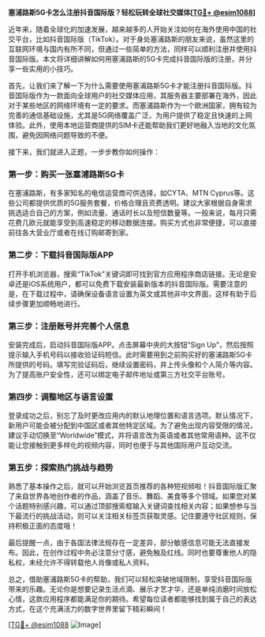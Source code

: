 **塞浦路斯5G卡怎么注册抖音国际版？轻松玩转全球社交媒体[[TG💪+ @esim1088](https://t.me/s/esim1088)]**

近年来，随着全球化的加速发展，越来越多的人开始关注如何在海外使用中国的社交平台，比如抖音国际版（TikTok）。对于身处塞浦路斯的朋友来说，虽然这里的互联网环境与国内有所不同，但通过一些简单的方法，同样可以顺利注册并使用抖音国际版。本文将详细讲解如何用塞浦路斯的5G卡完成抖音国际版的注册，并分享一些实用的小技巧。

首先，让我们来了解一下为什么需要使用塞浦路斯5G卡才能注册抖音国际版。抖音国际版作为一款面向全球用户的社交媒体应用，其服务器主要部署在海外，因此对于某些地区的网络环境有一定的要求。而塞浦路斯作为一个欧洲国家，拥有较为完善的通信基础设施，尤其是5G网络覆盖广泛，为用户提供了稳定且快速的上网体验。此外，使用本地运营商提供的SIM卡还能帮助我们更好地融入当地的文化氛围，避免因网络问题导致的不便。

接下来，我们就进入正题，一步步教你如何操作：

### 第一步：购买一张塞浦路斯5G卡

在塞浦路斯，有多家知名的电信运营商可供选择，如CYTA、MTN Cyprus等。这些公司都提供优质的5G服务套餐，价格合理且资费透明。建议大家根据自身需求挑选适合自己的方案，例如流量、通话时长以及短信数量等。一般来说，每月只需花费几欧元就能享受到高速稳定的移动数据连接。购买方式也非常便捷，可以直接前往各大营业厅或者在线订购邮寄到家。

### 第二步：下载抖音国际版APP

打开手机浏览器，搜索“TikTok”关键词即可找到官方应用程序商店链接。无论是安卓还是iOS系统用户，都可以免费下载安装最新版本的抖音国际版。需要注意的是，在下载过程中，请确保设备语言设置为英文或其他非中文界面，这样有助于后续步骤更加顺畅地进行。

### 第三步：注册账号并完善个人信息

安装完成后，启动抖音国际版APP。点击屏幕中央的大按钮“Sign Up”，然后按照提示输入手机号码以接收验证码短信。此时需要用到之前购买好的塞浦路斯5G卡所提供的号码。填写完验证码后，继续设置密码，并上传头像和个人简介等内容。为了提高账户安全性，还可以绑定电子邮件地址或第三方社交平台账号。

### 第四步：调整地区与语言设置

登录成功之后，别忘了及时更改应用内的默认地理位置和语言选项。默认情况下，新用户可能会被分配到中国区或者其他特定区域。为了避免出现内容受限的情况，建议手动切换至“Worldwide”模式，并将语言改为英语或者其他常用语种。这不仅能让您接触到更多样化的视频内容，同时也便于与其他国际用户互动交流。

### 第五步：探索热门挑战与趋势

熟悉了基本操作之后，就可以开始浏览首页推荐的各种短视频啦！抖音国际版汇聚了来自世界各地创作者的作品，涵盖了音乐、舞蹈、美食等多个领域。如果您对某个话题特别感兴趣，可以通过顶部搜索框输入关键词查找相关内容；如果想参与当下最流行的挑战活动，则可以关注相关标签页获取灵感。记住要遵守社区规则，保持积极正面的态度哦！

最后提醒一点，由于各国法律法规存在一定差异，部分敏感信息可能无法直接发布。因此，在创作过程中务必注意分寸感，避免触及红线。同时也要尊重他人的隐私权，未经允许不得转载他人肖像或私人资料。

总之，借助塞浦路斯5G卡的帮助，我们可以轻松突破地域限制，享受抖音国际版带来的乐趣。无论你是想要记录生活点滴、展示才艺才华，还是单纯消磨时间放松心情，这款应用程序都能满足你的期待。希望每位读者都能够找到属于自己的表达方式，在这个充满活力的数字世界里留下精彩瞬间！

[[TG💪+ @esim1088](https://t.me/s/esim1088) ![Image](https://i.postimg.cc/4NQfJmqS/Snipaste-2025-05-13-00-14-12.png)]